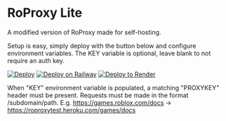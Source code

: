 # RoProxy Lite
A modified version of RoProxy made for self-hosting.

Setup is easy, simply deploy with the button below and configure environment variables. The KEY variable is optional, leave blank to not require an auth key.

[![Deploy](https://www.herokucdn.com/deploy/button.svg)](https://heroku.com/deploy?template=https://github.com/HiroshiCastro/roproxy-lite)
[![Deploy on Railway](https://railway.app/button.svg)](https://railway.app/new/template/fV9Lxm)
[![Deploy to Render](https://render.com/images/deploy-to-render-button.svg)](https://render.com/deploy)

When "KEY" environment variable is populated, a matching "PROXYKEY" header must be present. Requests must be made in the format /subdomain/path. E.g. https://games.roblox.com/docs -> https://roproxytest.heroku.com/games/docs
